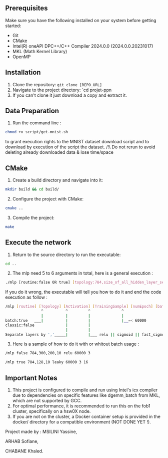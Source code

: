 ## Prerequisites

Make sure you have the following installed on your system before getting started:

- Git
- CMake
- Intel(R) oneAPI DPC++/C++ Compiler 2024.0.0 (2024.0.0.20231017)
- MKL (Math Kernel Library)
- OpenMP

## Installation

1. Clone the repository: `git clone [REPO_URL]`
2. Navigate to the project directory: `cd projet-ppn
3. If you can't clone it just download a copy and extract it.

## Data Preparation

1. Run the command line : 
```bash
chmod +x script/get-mnist.sh
``````
 to grant execution rights to the MNIST dataset download script and to download by execution of the script the dataset. /!\ Do not rerun to avoid deleting already downloaded data & lose time/space

## CMake

1. Create a build directory and navigate into it:
```bash
mkdir build && cd build/
```

2. Configure the project with CMake:
```bash
cmake ..
```

3. Compile the project:
```bash
make
```

## Execute the network
1. Return to the source directory to run the executable:
```bash
cd ..
```

2. The mlp need 5 to 6 arguments in total, here is a general execution : 
```bash
./mlp [routine:false OR true] [topology:784,size_of_all_hidden_layer_separated_by_coma,10] [activation:relu OR sigmoid OR fast_sigmoid OR leaky OR swish OR tanh] [numEpoch:int] [batchSize:int (only if routine:true)]
```

If you do it wrong, the executable will tell you how to do it and end the code execution as follow :
```bash
/mlp [routine] [Topology] [Activation] [TrainingSample] [numEpoch] [batchSize]
                ^          ^         ^              ^                         ^         
                |          |         |              |                         |         
batch:true   ___|          |         |              |__=< 60000               |___only when routine:true
classic:false              |         |                                                  
                           |         |                                                  
Separate layers by ','_____|         |___ relu || sigmoid || fast_sigmoid || leaky || tanh || swish
```

3. Here is a sample of how to do it with or whitout batch usage : 
```bash
/mlp false 784,300,200,10 relu 60000 3
```

```bash
/mlp true 784,128,10 leaky 60000 3 16
```

## Important Notes
1. This project is configured to compile and run using Intel's icx compiler due to dependencies on specific features like dgemm_batch from MKL, which are not supported by GCC.
2. For optimal performance, it is recommended to run this on the fob1 cluster, specifically on a hsw0X node.
3. If you are not on the cluster, a Docker container setup is provided in the docker/ directory for a compatible environment (NOT DONE YET !).

Project made by : 
MSILINI Yassine,

ARHAB Sofiane,

CHABANE Khaled.


